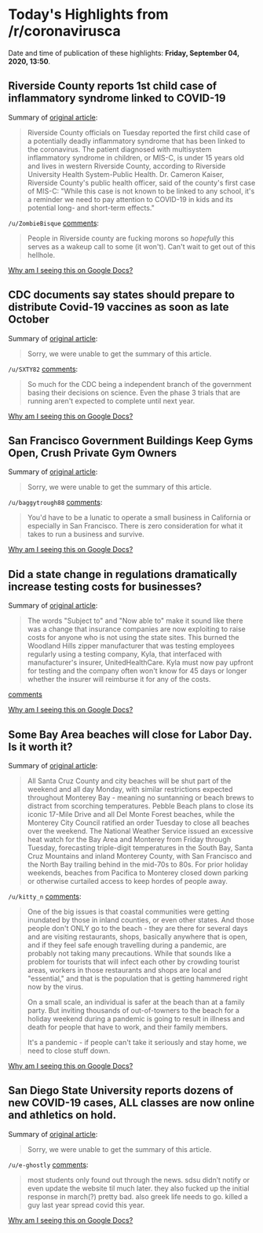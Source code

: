 # Today's Highlights from /r/coronavirusca

Date and time of publication of these highlights: **Friday, September 04, 2020, 13:50**.

## Riverside County reports 1st child case of inflammatory syndrome linked to COVID-19

Summary of [original article](https://ktla.com/news/local-news/riverside-county-reports-1st-child-case-of-inflammatory-syndrome-linked-to-covid-19/):

> Riverside County officials on Tuesday reported the first child case of a potentially deadly inflammatory syndrome that has been linked to the coronavirus. The patient diagnosed with multisystem inflammatory syndrome in children, or MIS-C, is under 15 years old and lives in western Riverside County, according to Riverside University Health System-Public Health. Dr. Cameron Kaiser, Riverside County's public health officer, said of the county's first case of MIS-C: "While this case is not known to be linked to any school, it's a reminder we need to pay attention to COVID-19 in kids and its potential long- and short-term effects."

`/u/ZombieBisque` [comments](https://www.reddit.com/r/CoronavirusCA/comments/imjlcx/riverside_county_reports_1st_child_case_of/):

> People in Riverside county are fucking morons so *hopefully* this serves as a wakeup call to some (it won't).  Can't wait to get out of this hellhole.

[Why am I seeing this on Google Docs?](https://docs.google.com/document/d/1Dc6We63vOXIZsc0op-Bt4abqkYjXzOigalQqFxmvvbM/edit?usp=sharing)

## CDC documents say states should prepare to distribute Covid-19 vaccines as soon as late October

Summary of [original article](https://www.cnn.com/2020/09/02/health/cdc-covid-19-vaccine-distribution/index.html):

> Sorry, we were unable to get the summary of this article.

`/u/SXTY82` [comments](https://www.reddit.com/r/CoronavirusCA/comments/ilz694/cdc_documents_say_states_should_prepare_to/):

> So much for the CDC being a independent branch of the government basing their decisions on science. Even the phase 3 trials that are running aren't expected to complete until next year.

[Why am I seeing this on Google Docs?](https://docs.google.com/document/d/1Dc6We63vOXIZsc0op-Bt4abqkYjXzOigalQqFxmvvbM/edit?usp=sharing)

## San Francisco Government Buildings Keep Gyms Open, Crush Private Gym Owners

Summary of [original article](https://www.nbcbayarea.com/news/local/san-francisco/san-francisco-government-buildings-keep-gyms-open-crush-private-gym-owners/2357438/):

> Sorry, we were unable to get the summary of this article.

`/u/baggytrough88` [comments](https://www.reddit.com/r/CoronavirusCA/comments/immhag/san_francisco_government_buildings_keep_gyms_open/):

> You'd have to be a lunatic to operate a small business in California or especially in San Francisco.  There is zero consideration for what it takes to run a business and survive.

[Why am I seeing this on Google Docs?](https://docs.google.com/document/d/1Dc6We63vOXIZsc0op-Bt4abqkYjXzOigalQqFxmvvbM/edit?usp=sharing)

## Did a state change in regulations dramatically increase testing costs for businesses?

Summary of [original article](https://www.reddit.com/r/CoronavirusCA/comments/imhaxf/did_a_state_change_in_regulations_dramatically/):

> The words "Subject to" and "Now able to" make it sound like there was a change that insurance companies are now exploiting to raise costs for anyone who is not using the state sites. This burned the Woodland Hills zipper manufacturer that was testing employees regularly using a testing company, Kyla, that interfaced with manufacturer's insurer, UnitedHealthCare. Kyla must now pay upfront for testing and the company often won't know for 45 days or longer whether the insurer will reimburse it for any of the costs.

[comments](https://www.reddit.com/r/CoronavirusCA/comments/imhaxf/did_a_state_change_in_regulations_dramatically/)

[Why am I seeing this on Google Docs?](https://docs.google.com/document/d/1Dc6We63vOXIZsc0op-Bt4abqkYjXzOigalQqFxmvvbM/edit?usp=sharing)

## Some Bay Area beaches will close for Labor Day. Is it worth it?

Summary of [original article](https://www.mercurynews.com/2020/09/01/coronavirus-some-bay-area-beaches-will-close-for-labor-day-is-it-necessary/):

> All Santa Cruz County and city beaches will be shut part of the weekend and all day Monday, with similar restrictions expected throughout Monterey Bay - meaning no suntanning or beach brews to distract from scorching temperatures. Pebble Beach plans to close its iconic 17-Mile Drive and all Del Monte Forest beaches, while the Monterey City Council ratified an order Tuesday to close all beaches over the weekend. The National Weather Service issued an excessive heat watch for the Bay Area and Monterey from Friday through Tuesday, forecasting triple-digit temperatures in the South Bay, Santa Cruz Mountains and inland Monterey County, with San Francisco and the North Bay trailing behind in the mid-70s to 80s. For prior holiday weekends, beaches from Pacifica to Monterey closed down parking or otherwise curtailed access to keep hordes of people away.

`/u/kitty_n` [comments](https://www.reddit.com/r/CoronavirusCA/comments/ilzf4e/some_bay_area_beaches_will_close_for_labor_day_is/):

> One of the big issues is that coastal communities were getting inundated by those in inland counties, or even other states. And those people don't ONLY go to the beach - they are there for several days and are visiting restaurants, shops, basically anywhere that is open, and if they feel safe enough travelling during a pandemic, are probably not taking many precautions. While that sounds like a problem for tourists that will infect each other by crowding tourist areas, workers in those restaurants and shops are local and "essential," and that is the population that is getting hammered right now by the virus.
> 
> On a small scale, an individual is safer at the beach than at a family party. But inviting thousands of out-of-towners to the beach for a holiday weekend during a pandemic is going to result in illness and death for people that have to work, and their family members.
> 
> It's a pandemic - if people can't take it seriously and stay home, we need to close stuff down.

[Why am I seeing this on Google Docs?](https://docs.google.com/document/d/1Dc6We63vOXIZsc0op-Bt4abqkYjXzOigalQqFxmvvbM/edit?usp=sharing)

## San Diego State University reports dozens of new COVID-19 cases, ALL classes are now online and athletics on hold.

Summary of [original article](https://www.nbcsandiego.com/news/coronavirus/dozens-more-cases-of-covid-reported-at-sdsu/2397899/):

> Sorry, we were unable to get the summary of this article.

`/u/e-ghostly` [comments](https://www.reddit.com/r/CoronavirusCA/comments/ilidkx/san_diego_state_university_reports_dozens_of_new/):

> most students only found out through the news. sdsu didn’t notify or even update the website til much later. they also fucked up the initial response in march(?) pretty bad. also greek life needs to go. killed a guy last year spread covid this year.

[Why am I seeing this on Google Docs?](https://docs.google.com/document/d/1Dc6We63vOXIZsc0op-Bt4abqkYjXzOigalQqFxmvvbM/edit?usp=sharing)

